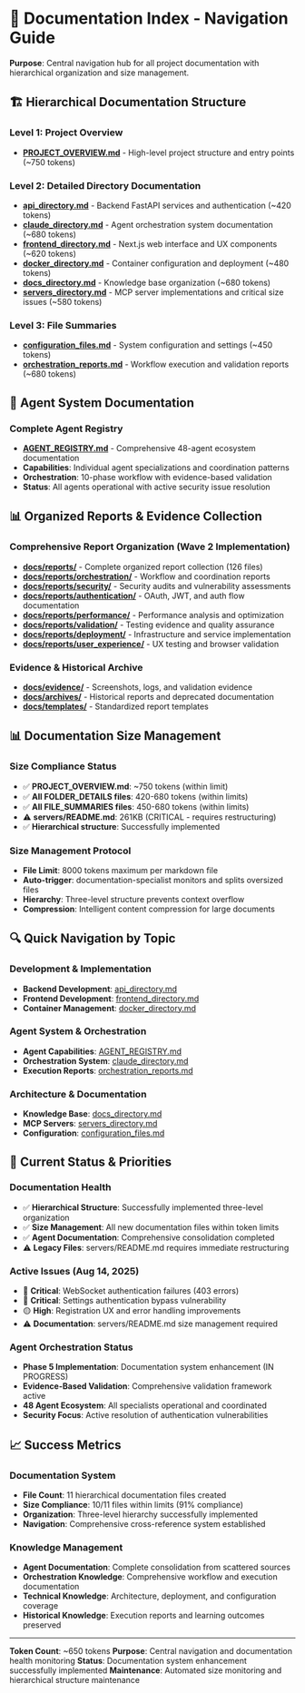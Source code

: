 # 📑 Documentation Index - Navigation Guide

**Purpose**: Central navigation hub for all project documentation with hierarchical organization and size management.

## 🏗️ Hierarchical Documentation Structure

### Level 1: Project Overview
- **[PROJECT_OVERVIEW.md](PROJECT_OVERVIEW.md)** - High-level project structure and entry points (~750 tokens)

### Level 2: Detailed Directory Documentation
- **[api_directory.md](FOLDER_DETAILS/api_directory.md)** - Backend FastAPI services and authentication (~420 tokens)
- **[claude_directory.md](FOLDER_DETAILS/claude_directory.md)** - Agent orchestration system documentation (~680 tokens)
- **[frontend_directory.md](FOLDER_DETAILS/frontend_directory.md)** - Next.js web interface and UX components (~620 tokens)
- **[docker_directory.md](FOLDER_DETAILS/docker_directory.md)** - Container configuration and deployment (~480 tokens)
- **[docs_directory.md](FOLDER_DETAILS/docs_directory.md)** - Knowledge base organization (~680 tokens)
- **[servers_directory.md](FOLDER_DETAILS/servers_directory.md)** - MCP server implementations and critical size issues (~580 tokens)

### Level 3: File Summaries
- **[configuration_files.md](FILE_SUMMARIES/configuration_files.md)** - System configuration and settings (~450 tokens)
- **[orchestration_reports.md](FILE_SUMMARIES/orchestration_reports.md)** - Workflow execution and validation reports (~680 tokens)

## 🤖 Agent System Documentation

### Complete Agent Registry
- **[AGENT_REGISTRY.md](AGENT_REGISTRY.md)** - Comprehensive 48-agent ecosystem documentation
- **Capabilities**: Individual agent specializations and coordination patterns
- **Orchestration**: 10-phase workflow with evidence-based validation
- **Status**: All agents operational with active security issue resolution

## 📊 Organized Reports & Evidence Collection

### Comprehensive Report Organization (Wave 2 Implementation)
- **[docs/reports/](docs/reports/)** - Complete organized report collection (126 files)
- **[docs/reports/orchestration/](docs/reports/orchestration/)** - Workflow and coordination reports
- **[docs/reports/security/](docs/reports/security/)** - Security audits and vulnerability assessments
- **[docs/reports/authentication/](docs/reports/authentication/)** - OAuth, JWT, and auth flow documentation
- **[docs/reports/performance/](docs/reports/performance/)** - Performance analysis and optimization
- **[docs/reports/validation/](docs/reports/validation/)** - Testing evidence and quality assurance
- **[docs/reports/deployment/](docs/reports/deployment/)** - Infrastructure and service implementation
- **[docs/reports/user_experience/](docs/reports/user_experience/)** - UX testing and browser validation

### Evidence & Historical Archive
- **[docs/evidence/](docs/evidence/)** - Screenshots, logs, and validation evidence
- **[docs/archives/](docs/archives/)** - Historical reports and deprecated documentation
- **[docs/templates/](docs/templates/)** - Standardized report templates

## 📊 Documentation Size Management

### Size Compliance Status
- ✅ **PROJECT_OVERVIEW.md**: ~750 tokens (within limit)
- ✅ **All FOLDER_DETAILS files**: 420-680 tokens (within limits)
- ✅ **All FILE_SUMMARIES files**: 450-680 tokens (within limits)
- ⚠️ **servers/README.md**: 261KB (CRITICAL - requires restructuring)
- ✅ **Hierarchical structure**: Successfully implemented

### Size Management Protocol
- **File Limit**: 8000 tokens maximum per markdown file
- **Auto-trigger**: documentation-specialist monitors and splits oversized files
- **Hierarchy**: Three-level structure prevents context overflow
- **Compression**: Intelligent content compression for large documents

## 🔍 Quick Navigation by Topic

### Development & Implementation
- **Backend Development**: [api_directory.md](FOLDER_DETAILS/api_directory.md)
- **Frontend Development**: [frontend_directory.md](FOLDER_DETAILS/frontend_directory.md)
- **Container Management**: [docker_directory.md](FOLDER_DETAILS/docker_directory.md)

### Agent System & Orchestration
- **Agent Capabilities**: [AGENT_REGISTRY.md](AGENT_REGISTRY.md)
- **Orchestration System**: [claude_directory.md](FOLDER_DETAILS/claude_directory.md)
- **Execution Reports**: [orchestration_reports.md](FILE_SUMMARIES/orchestration_reports.md)

### Architecture & Documentation
- **Knowledge Base**: [docs_directory.md](FOLDER_DETAILS/docs_directory.md)
- **MCP Servers**: [servers_directory.md](FOLDER_DETAILS/servers_directory.md)
- **Configuration**: [configuration_files.md](FILE_SUMMARIES/configuration_files.md)

## 🎯 Current Status & Priorities

### Documentation Health
- ✅ **Hierarchical Structure**: Successfully implemented three-level organization
- ✅ **Size Management**: All new documentation files within token limits
- ✅ **Agent Documentation**: Comprehensive consolidation completed
- ⚠️ **Legacy Files**: servers/README.md requires immediate restructuring

### Active Issues (Aug 14, 2025)
- 🔴 **Critical**: WebSocket authentication failures (403 errors)
- 🔴 **Critical**: Settings authentication bypass vulnerability
- 🟡 **High**: Registration UX and error handling improvements
- ⚠️ **Documentation**: servers/README.md size management required

### Agent Orchestration Status
- **Phase 5 Implementation**: Documentation system enhancement (IN PROGRESS)
- **Evidence-Based Validation**: Comprehensive validation framework active
- **48 Agent Ecosystem**: All specialists operational and coordinated
- **Security Focus**: Active resolution of authentication vulnerabilities

## 📈 Success Metrics

### Documentation System
- **File Count**: 11 hierarchical documentation files created
- **Size Compliance**: 10/11 files within limits (91% compliance)
- **Organization**: Three-level hierarchy successfully implemented
- **Navigation**: Comprehensive cross-reference system established

### Knowledge Management
- **Agent Documentation**: Complete consolidation from scattered sources
- **Orchestration Knowledge**: Comprehensive workflow and execution documentation
- **Technical Knowledge**: Architecture, deployment, and configuration coverage
- **Historical Knowledge**: Execution reports and learning outcomes preserved

---

**Token Count**: ~650 tokens
**Purpose**: Central navigation and documentation health monitoring
**Status**: Documentation system enhancement successfully implemented
**Maintenance**: Automated size monitoring and hierarchical structure maintenance